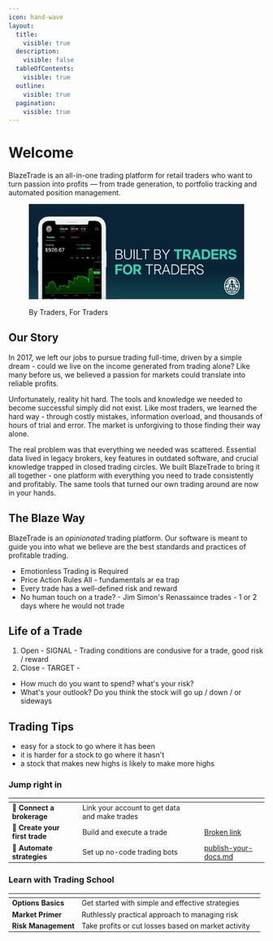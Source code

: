 ```yaml
---
icon: hand-wave
layout:
  title:
    visible: true
  description:
    visible: false
  tableOfContents:
    visible: true
  outline:
    visible: true
  pagination:
    visible: true
---
```


# Welcome

BlazeTrade is an all-in-one trading platform for retail traders who want to turn passion into profits — from trade generation, to portfolio tracking and automated position management.

<figure><img src=".gitbook/assets/welcome_email_header.png" alt=""><figcaption><p>By Traders, For Traders</p></figcaption></figure>

## Our Story

In 2017, we left our jobs to pursue trading full-time, driven by a simple dream - could we live on the income generated from trading alone? Like many before us, we believed a passion for markets could translate into reliable profits.

Unfortunately, reality hit hard. The tools and knowledge we needed to become successful simply did not exist. Like most traders, we learned the hard way - through costly mistakes, information overload, and thousands of hours of trial and error. The market is unforgiving to those finding their way alone.

The real problem was that everything we needed was scattered. Essential data lived in legacy brokers, key features in outdated software, and crucial knowledge trapped in closed trading circles. We built BlazeTrade to bring it all together - one platform with everything you need to trade consistently and profitably. The same tools that turned our own trading around are now in your hands.

## The Blaze Way

BlazeTrade is an _opinionated_ trading platform. Our software is meant to guide you into what we believe are the best standards and practices of profitable trading.

* Emotionless Trading is Required&#x20;
* Price Action Rules All - fundamentals ar ea trap
* Every trade has a well-defined risk and reward
* No human touch on a trade? - Jim Simon's Renassaince trades - 1 or 2 days where he would not trade

## Life of a Trade

1. Open - SIGNAL - Trading conditions are condusive for a trade, good risk / reward
2. Close - TARGET -&#x20;

* How much do you want to spend? what's your risk?
* What's your outlook? Do you think the stock will go up / down / or sideways

## Trading Tips

* easy for a stock to go where it has been
* it is harder for a stock to go where it hasn't
* a stock that makes new highs is likely to make more highs



### Jump right in

<table data-view="cards"><thead><tr><th></th><th></th><th data-hidden data-card-cover data-type="files"></th><th data-hidden></th><th data-hidden data-card-target data-type="content-ref"></th></tr></thead><tbody><tr><td><span data-gb-custom-inline data-tag="emoji" data-code="1f50c">🔌</span> <strong>Connect a brokerage</strong></td><td>Link your account to get data and make trades</td><td></td><td></td><td></td></tr><tr><td><span data-gb-custom-inline data-tag="emoji" data-code="1f3af">🎯</span> <strong>Create your first trade</strong></td><td>Build and execute a trade </td><td></td><td></td><td><a href="broken-reference">Broken link</a></td></tr><tr><td><span data-gb-custom-inline data-tag="emoji" data-code="1f916">🤖</span>  <strong>Automate strategies</strong></td><td>Set up no-code trading bots</td><td></td><td></td><td><a href="getting-started/publish-your-docs.md">publish-your-docs.md</a></td></tr></tbody></table>

### Learn with Trading School

<table data-view="cards"><thead><tr><th></th><th></th><th></th></tr></thead><tbody><tr><td><strong>Options Basics</strong></td><td>Get started with simple and effective strategies</td><td></td></tr><tr><td><strong>Market Primer</strong></td><td>Ruthlessly practical approach to managing risk</td><td></td></tr><tr><td><strong>Risk Management</strong></td><td>Take profits or cut losses based on market activity</td><td></td></tr></tbody></table>

